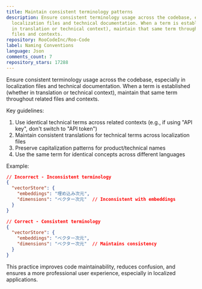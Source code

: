 ```yaml
---
title: Maintain consistent terminology patterns
description: Ensure consistent terminology usage across the codebase, especially in
  localization files and technical documentation. When a term is established (whether
  in translation or technical context), maintain that same term throughout related
  files and contexts.
repository: RooCodeInc/Roo-Code
label: Naming Conventions
language: Json
comments_count: 7
repository_stars: 17288
---
```


Ensure consistent terminology usage across the codebase, especially in localization files and technical documentation. When a term is established (whether in translation or technical context), maintain that same term throughout related files and contexts.

Key guidelines:
1. Use identical technical terms across related contexts (e.g., if using "API key", don't switch to "API token")
2. Maintain consistent translations for technical terms across localization files
3. Preserve capitalization patterns for product/technical names
4. Use the same term for identical concepts across different languages

Example:
```json
// Incorrect - Inconsistent terminology
{
  "vectorStore": {
    "embeddings": "埋め込み次元",
    "dimensions": "ベクター次元"  // Inconsistent with embeddings
  }
}

// Correct - Consistent terminology
{
  "vectorStore": {
    "embeddings": "ベクター次元",
    "dimensions": "ベクター次元"  // Maintains consistency
  }
}
```

This practice improves code maintainability, reduces confusion, and ensures a more professional user experience, especially in localized applications.